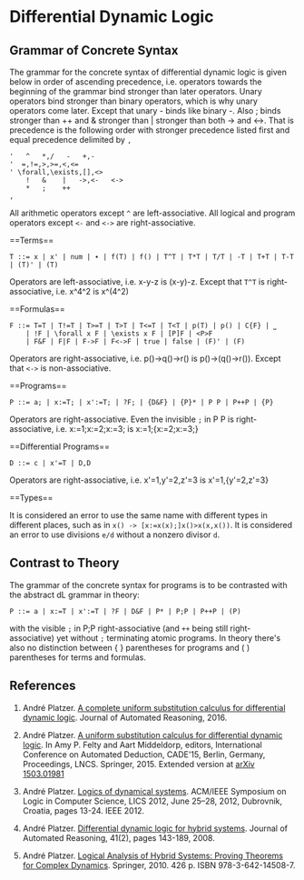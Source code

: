 ﻿Differential Dynamic Logic
==========================

Grammar of Concrete Syntax
--------------------------

The grammar for the concrete syntax of differential dynamic logic is given below in order of ascending precedence, i.e. operators towards the beginning of the grammar bind stronger than later operators. Unary operators bind stronger than binary operators, which is why unary operators come later. Except that unary - binds like binary -.  Also ; binds stronger than ++ and & stronger than | stronger than both -> and <->. That is precedence is the following order with stronger precedence listed first and equal precedence delimited by `,`

    '   ^   *,/   -   +,-
    '  =,!=,>,>=,<,<=
    ' \forall,\exists,[],<>
        !   &    |   ->,<-   <->
        *   ;    ++
    ,
All arithmetic operators except `^` are left-associative.
All logical and program operators except `<-` and `<->` are right-associative.

==Terms==

    T ::= x | x' | num | ∙ | f(T) | f() | T^T | T*T | T/T | -T | T+T | T-T | (T)' | (T) 

Operators are left-associative, i.e. x-y-z is (x-y)-z.
Except that `T^T` is right-associative, i.e. x^4^2 is x^(4^2)

==Formulas==

    F ::= T=T | T!=T | T>=T | T>T | T<=T | T<T | p(T) | p() | C{F} | ⎵
        | !F | \forall x F | \exists x F | [P]F | <P>F 
        | F&F | F|F | F->F | F<->F | true | false | (F)' | (F)

Operators are right-associative, i.e. p()->q()->r() is p()->(q()->r()).
Except that `<->` is non-associative.

==Programs==

    P ::= a; | x:=T; | x':=T; | ?F; | {D&F} | {P}* | P P | P++P | {P}

Operators are right-associative.
Even the invisible `;` in P P is right-associative, i.e. x:=1;x:=2;x:=3; is x:=1;{x:=2;x:=3;}

==Differential Programs==

    D ::= c | x'=T | D,D

Operators are right-associative, i.e. x'=1,y'=2,z'=3 is x'=1,{y'=2,z'=3}

==Types==

It is considered an error to use the same name with different types in different places, such as in `x() -> [x:=x(x);]x()>x(x,x())`.
It is considered an error to use divisions `e/d` without a nonzero divisor `d`.


Contrast to Theory
------------------

The grammar of the concrete syntax for programs is to be contrasted with the abstract dL grammar in theory:

    P ::= a | x:=T | x':=T | ?F | D&F | P* | P;P | P++P | (P)

with the visible `;` in P;P right-associative (and `++` being still right-associative) yet without `;` terminating atomic programs. In theory there's also no distinction between { } parentheses for programs and ( ) parentheses for terms and formulas.


References
----------

1. André Platzer.
[A complete uniform substitution calculus for differential dynamic logic](http://dx.doi.org/10.1007/s10817-016-9385-1).
Journal of Automated Reasoning, 2016.

2. André Platzer. 
[A uniform substitution calculus for differential dynamic logic](http://dx.doi.org/10.1007/978-3-319-21401-6_32). 
In Amy P. Felty and Aart Middeldorp, editors, International Conference on Automated Deduction, CADE'15, Berlin, Germany, Proceedings, LNCS. Springer, 2015.
Extended version at [arXiv 1503.01981](http://arxiv.org/abs/1503.01981)

3. André Platzer.
[Logics of dynamical systems](http://dx.doi.org/10.1109/LICS.2012.13).
ACM/IEEE Symposium on Logic in Computer Science, LICS 2012, June 25–28, 2012, Dubrovnik, Croatia, pages 13-24. IEEE 2012.

4. André Platzer.
[Differential dynamic logic for hybrid systems](http://dx.doi.org/10.1007/s10817-008-9103-8).
Journal of Automated Reasoning, 41(2), pages 143-189, 2008.

5. André Platzer.
[Logical Analysis of Hybrid Systems: Proving Theorems for Complex Dynamics](http://dx.doi.org/10.1007/978-3-642-14509-4).
Springer, 2010. 426 p. ISBN 978-3-642-14508-7. 